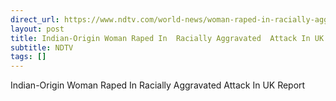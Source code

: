 ```yaml
---
direct_url: https://www.ndtv.com/world-news/woman-raped-in-racially-aggravated-attack-in-uk-suspect-seen-on-cctv-9521607
layout: post
title: Indian-Origin Woman Raped In  Racially Aggravated  Attack In UK  Report
subtitle: NDTV
tags: []
---
```


Indian-Origin Woman Raped In  Racially Aggravated  Attack In UK  Report
